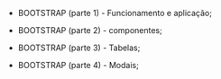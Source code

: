 
* BOOTSTRAP (parte 1) - Funcionamento e aplicação;

* BOOTSTRAP (parte 2) - componentes;

* BOOTSTRAP (parte 3) - Tabelas;
* BOOTSTRAP (parte 4) - Modais;
